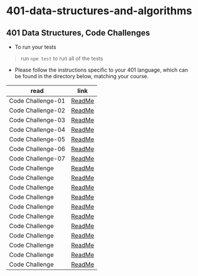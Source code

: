 # 401-data-structures-and-algorithms

## 401 Data Structures, Code Challenges

- To run your tests
>
> run `npm test` to run all of the tests
>

- Please follow the instructions specific to your 401 language, which can be found in the directory below, matching your course.

| read         | link   |
| -----------  | ----------- |
| Code Challenge-01  | [ReadMe](code-challenges/array-reverse/README.md) |
| Code Challenge-02   | [ReadMe](code-challenges/array-insert-shift/README.md) |
| Code Challenge-03   | [ReadMe](code-challenges/array-binary-search/README.md) |
| Code Challenge-04   | [ReadMe](code-challenges/class-04/README.md) |
| Code Challenge-05   | [ReadMe](linked-list/README.md) |
| Code Challenge-06   | [ReadMe](code-challenges/linked-list-insertions/README.md) |
| Code Challenge-07   | [ReadMe](code-challenges/linked-list-kth/README.md) |
| Code Challenge   | [ReadMe]() |
| Code Challenge   | [ReadMe]() |
| Code Challenge   | [ReadMe]() |
| Code Challenge   | [ReadMe]() |
| Code Challenge   | [ReadMe]() |
| Code Challenge   | [ReadMe]() |
| Code Challenge   | [ReadMe]() |
| Code Challenge   | [ReadMe]() |
| Code Challenge   | [ReadMe]() |
| Code Challenge   | [ReadMe]() |
| Code Challenge   | [ReadMe]() |

